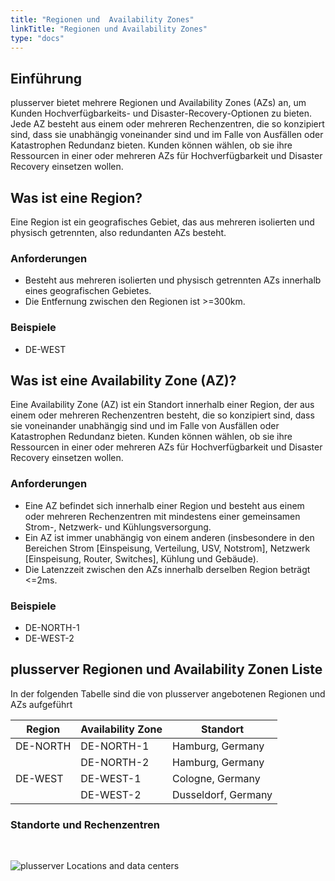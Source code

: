 ```yaml
---
title: "Regionen und  Availability Zones"
linkTitle: "Regionen und Availability Zones"
type: "docs"
---
```



## Einführung

plusserver bietet mehrere Regionen und Availability Zones (AZs) an, um Kunden Hochverfügbarkeits- und Disaster-Recovery-Optionen zu bieten. Jede AZ besteht aus einem oder mehreren Rechenzentren, die so konzipiert sind, dass sie unabhängig voneinander sind und im Falle von Ausfällen oder Katastrophen Redundanz bieten. Kunden können wählen, ob sie ihre Ressourcen in einer oder mehreren AZs für Hochverfügbarkeit und Disaster Recovery einsetzen wollen.

## Was ist eine Region?

Eine Region ist ein geografisches Gebiet, das aus mehreren isolierten und physisch getrennten, also redundanten AZs besteht.

### Anforderungen

* Besteht aus mehreren isolierten und physisch getrennten AZs innerhalb eines geografischen Gebietes.
* Die Entfernung zwischen den Regionen ist >=300km.

### Beispiele

* DE-WEST

## Was ist eine Availability Zone (AZ)?

Eine Availability Zone (AZ) ist ein Standort innerhalb einer Region, der aus einem oder mehreren Rechenzentren besteht, die so konzipiert sind, dass sie voneinander unabhängig sind und im Falle von Ausfällen oder Katastrophen Redundanz bieten. Kunden können wählen, ob sie ihre Ressourcen in einer oder mehreren AZs für Hochverfügbarkeit und Disaster Recovery einsetzen wollen.

### Anforderungen

* Eine AZ befindet sich innerhalb einer Region und besteht aus einem oder mehreren Rechenzentren mit mindestens einer gemeinsamen Strom-, Netzwerk- und Kühlungsversorgung.
* Ein AZ ist immer unabhängig von einem anderen (insbesondere in den Bereichen Strom [Einspeisung, Verteilung, USV, Notstrom], Netzwerk [Einspeisung, Router, Switches], Kühlung und Gebäude).
* Die Latenzzeit zwischen den AZs innerhalb derselben Region beträgt <=2ms.

### Beispiele

* DE-NORTH-1
* DE-WEST-2

## plusserver Regionen und Availability Zonen Liste

In der folgenden Tabelle sind die von plusserver angebotenen Regionen und AZs aufgeführt

| Region   | Availability Zone | Standort            |
|----------|-------------------|---------------------|
| DE-NORTH | DE-NORTH-1        | Hamburg, Germany    |
|          | DE-NORTH-2        | Hamburg, Germany    |
| DE-WEST  | DE-WEST-1         | Cologne, Germany    |
|          | DE-WEST-2         | Dusseldorf, Germany |

### Standorte und Rechenzentren

<br>

![plusserver Locations and data centers](/images/content/04-msl/locations_and_dcs.png)
